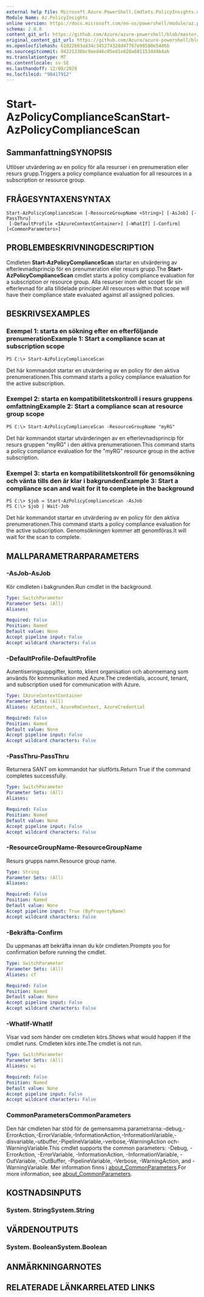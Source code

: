 ```yaml
---
external help file: Microsoft.Azure.PowerShell.Cmdlets.PolicyInsights.dll-Help.xml
Module Name: Az.PolicyInsights
online version: https://docs.microsoft.com/en-us/powershell/module/az.policyinsights/start-azpolicycompliancescan
schema: 2.0.0
content_git_url: https://github.com/Azure/azure-powershell/blob/master/src/PolicyInsights/PolicyInsights/help/Start-AzPolicyComplianceScan.md
original_content_git_url: https://github.com/Azure/azure-powershell/blob/master/src/PolicyInsights/PolicyInsights/help/Start-AzPolicyComplianceScan.md
ms.openlocfilehash: 61022603ad34c345274328d47767e90580e54d6b
ms.sourcegitcommit: 04221336bc9eed46c05ed1e828a6811534d4b4ab
ms.translationtype: MT
ms.contentlocale: sv-SE
ms.lasthandoff: 12/08/2020
ms.locfileid: "98417912"
---
```

# <span data-ttu-id="18a1c-101">Start-AzPolicyComplianceScan</span><span class="sxs-lookup"><span data-stu-id="18a1c-101">Start-AzPolicyComplianceScan</span></span>

## <span data-ttu-id="18a1c-102">Sammanfattning</span><span class="sxs-lookup"><span data-stu-id="18a1c-102">SYNOPSIS</span></span>
<span data-ttu-id="18a1c-103">Utlöser utvärdering av en policy för alla resurser i en prenumeration eller resurs grupp.</span><span class="sxs-lookup"><span data-stu-id="18a1c-103">Triggers a policy compliance evaluation for all resources in a subscription or resource group.</span></span>

## <span data-ttu-id="18a1c-104">FRÅGESYNTAXEN</span><span class="sxs-lookup"><span data-stu-id="18a1c-104">SYNTAX</span></span>

```
Start-AzPolicyComplianceScan [-ResourceGroupName <String>] [-AsJob] [-PassThru]
 [-DefaultProfile <IAzureContextContainer>] [-WhatIf] [-Confirm] [<CommonParameters>]
```

## <span data-ttu-id="18a1c-105">PROBLEMBESKRIVNING</span><span class="sxs-lookup"><span data-stu-id="18a1c-105">DESCRIPTION</span></span>
<span data-ttu-id="18a1c-106">Cmdleten **Start-AzPolicyComplianceScan** startar en utvärdering av efterlevnadsprincip för en prenumeration eller resurs grupp.</span><span class="sxs-lookup"><span data-stu-id="18a1c-106">The **Start-AzPolicyComplianceScan** cmdlet starts a policy compliance evaluation for a subscription or resource group.</span></span> <span data-ttu-id="18a1c-107">Alla resurser inom det scopet får sin efterlevnad för alla tilldelade principer.</span><span class="sxs-lookup"><span data-stu-id="18a1c-107">All resources within that scope will have their compliance state evaluated against all assigned policies.</span></span>

## <span data-ttu-id="18a1c-108">BESKRIVS</span><span class="sxs-lookup"><span data-stu-id="18a1c-108">EXAMPLES</span></span>

### <span data-ttu-id="18a1c-109">Exempel 1: starta en sökning efter en efterföljande prenumeration</span><span class="sxs-lookup"><span data-stu-id="18a1c-109">Example 1: Start a compliance scan at subscription scope</span></span>
```
PS C:\> Start-AzPolicyComplianceScan
```

<span data-ttu-id="18a1c-110">Det här kommandot startar en utvärdering av en policy för den aktiva prenumerationen.</span><span class="sxs-lookup"><span data-stu-id="18a1c-110">This command starts a policy compliance evaluation for the active subscription.</span></span>

### <span data-ttu-id="18a1c-111">Exempel 2: starta en kompatibilitetskontroll i resurs gruppens omfattning</span><span class="sxs-lookup"><span data-stu-id="18a1c-111">Example 2: Start a compliance scan at resource group scope</span></span>
```
PS C:\> Start-AzPolicyComplianceScan -ResourceGroupName "myRG"
```

<span data-ttu-id="18a1c-112">Det här kommandot startar utvärderingen av en efterlevnadsprincip för resurs gruppen "myRG" i den aktiva prenumerationen.</span><span class="sxs-lookup"><span data-stu-id="18a1c-112">This command starts a policy compliance evaluation for the "myRG" resource group in the active subscription.</span></span>

### <span data-ttu-id="18a1c-113">Exempel 3: starta en kompatibilitetskontroll för genomsökning och vänta tills den är klar i bakgrunden</span><span class="sxs-lookup"><span data-stu-id="18a1c-113">Example 3: Start a compliance scan and wait for it to complete in the background</span></span>
```
PS C:\> $job = Start-AzPolicyComplianceScan -AsJob
PS C:\> $job | Wait-Job
```

<span data-ttu-id="18a1c-114">Det här kommandot startar en utvärdering av en policy för den aktiva prenumerationen.</span><span class="sxs-lookup"><span data-stu-id="18a1c-114">This command starts a policy compliance evaluation for the active subscription.</span></span> <span data-ttu-id="18a1c-115">Genomsökningen kommer att genomföras.</span><span class="sxs-lookup"><span data-stu-id="18a1c-115">It will wait for the scan to complete.</span></span>

## <span data-ttu-id="18a1c-116">MALLPARAMETRAR</span><span class="sxs-lookup"><span data-stu-id="18a1c-116">PARAMETERS</span></span>

### <span data-ttu-id="18a1c-117">-AsJob</span><span class="sxs-lookup"><span data-stu-id="18a1c-117">-AsJob</span></span>
<span data-ttu-id="18a1c-118">Kör cmdleten i bakgrunden.</span><span class="sxs-lookup"><span data-stu-id="18a1c-118">Run cmdlet in the background.</span></span>

```yaml
Type: SwitchParameter
Parameter Sets: (All)
Aliases:

Required: False
Position: Named
Default value: None
Accept pipeline input: False
Accept wildcard characters: False
```

### <span data-ttu-id="18a1c-119">-DefaultProfile</span><span class="sxs-lookup"><span data-stu-id="18a1c-119">-DefaultProfile</span></span>
<span data-ttu-id="18a1c-120">Autentiseringsuppgifter, konto, klient organisation och abonnemang som används för kommunikation med Azure.</span><span class="sxs-lookup"><span data-stu-id="18a1c-120">The credentials, account, tenant, and subscription used for communication with Azure.</span></span>

```yaml
Type: IAzureContextContainer
Parameter Sets: (All)
Aliases: AzContext, AzureRmContext, AzureCredential

Required: False
Position: Named
Default value: None
Accept pipeline input: False
Accept wildcard characters: False
```

### <span data-ttu-id="18a1c-121">-PassThru</span><span class="sxs-lookup"><span data-stu-id="18a1c-121">-PassThru</span></span>
<span data-ttu-id="18a1c-122">Returnera SANT om kommandot har slutförts.</span><span class="sxs-lookup"><span data-stu-id="18a1c-122">Return True if the command completes successfully.</span></span>

```yaml
Type: SwitchParameter
Parameter Sets: (All)
Aliases:

Required: False
Position: Named
Default value: None
Accept pipeline input: False
Accept wildcard characters: False
```

### <span data-ttu-id="18a1c-123">-ResourceGroupName</span><span class="sxs-lookup"><span data-stu-id="18a1c-123">-ResourceGroupName</span></span>
<span data-ttu-id="18a1c-124">Resurs grupps namn.</span><span class="sxs-lookup"><span data-stu-id="18a1c-124">Resource group name.</span></span>

```yaml
Type: String
Parameter Sets: (All)
Aliases:

Required: False
Position: Named
Default value: None
Accept pipeline input: True (ByPropertyName)
Accept wildcard characters: False
```

### <span data-ttu-id="18a1c-125">-Bekräfta</span><span class="sxs-lookup"><span data-stu-id="18a1c-125">-Confirm</span></span>
<span data-ttu-id="18a1c-126">Du uppmanas att bekräfta innan du kör cmdleten.</span><span class="sxs-lookup"><span data-stu-id="18a1c-126">Prompts you for confirmation before running the cmdlet.</span></span>

```yaml
Type: SwitchParameter
Parameter Sets: (All)
Aliases: cf

Required: False
Position: Named
Default value: None
Accept pipeline input: False
Accept wildcard characters: False
```

### <span data-ttu-id="18a1c-127">-WhatIf</span><span class="sxs-lookup"><span data-stu-id="18a1c-127">-WhatIf</span></span>
<span data-ttu-id="18a1c-128">Visar vad som händer om cmdleten körs.</span><span class="sxs-lookup"><span data-stu-id="18a1c-128">Shows what would happen if the cmdlet runs.</span></span>
<span data-ttu-id="18a1c-129">Cmdleten körs inte.</span><span class="sxs-lookup"><span data-stu-id="18a1c-129">The cmdlet is not run.</span></span>

```yaml
Type: SwitchParameter
Parameter Sets: (All)
Aliases: wi

Required: False
Position: Named
Default value: None
Accept pipeline input: False
Accept wildcard characters: False
```

### <span data-ttu-id="18a1c-130">CommonParameters</span><span class="sxs-lookup"><span data-stu-id="18a1c-130">CommonParameters</span></span>
<span data-ttu-id="18a1c-131">Den här cmdleten har stöd för de gemensamma parametrarna:-debug,-ErrorAction,-ErrorVariable,-InformationAction,-InformationVariable,-disvariable,-utbuffer,-PipelineVariable,-verbose,-WarningAction och-WarningVariable.</span><span class="sxs-lookup"><span data-stu-id="18a1c-131">This cmdlet supports the common parameters: -Debug, -ErrorAction, -ErrorVariable, -InformationAction, -InformationVariable, -OutVariable, -OutBuffer, -PipelineVariable, -Verbose, -WarningAction, and -WarningVariable.</span></span> <span data-ttu-id="18a1c-132">Mer information finns i [about_CommonParameters](http://go.microsoft.com/fwlink/?LinkID=113216).</span><span class="sxs-lookup"><span data-stu-id="18a1c-132">For more information, see [about_CommonParameters](http://go.microsoft.com/fwlink/?LinkID=113216).</span></span>

## <span data-ttu-id="18a1c-133">KOSTNADS</span><span class="sxs-lookup"><span data-stu-id="18a1c-133">INPUTS</span></span>

### <span data-ttu-id="18a1c-134">System. String</span><span class="sxs-lookup"><span data-stu-id="18a1c-134">System.String</span></span>

## <span data-ttu-id="18a1c-135">VÄRDEN</span><span class="sxs-lookup"><span data-stu-id="18a1c-135">OUTPUTS</span></span>

### <span data-ttu-id="18a1c-136">System. Boolean</span><span class="sxs-lookup"><span data-stu-id="18a1c-136">System.Boolean</span></span>

## <span data-ttu-id="18a1c-137">ANMÄRKNINGAR</span><span class="sxs-lookup"><span data-stu-id="18a1c-137">NOTES</span></span>

## <span data-ttu-id="18a1c-138">RELATERADE LÄNKAR</span><span class="sxs-lookup"><span data-stu-id="18a1c-138">RELATED LINKS</span></span>
